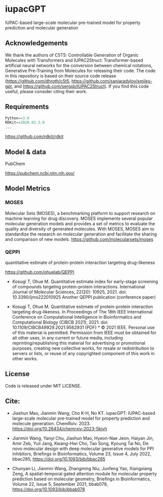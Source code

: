 # iupacGPT
IUPAC-based large-scale molecular pre-trained  model for property prediction and molecular generation



## Acknowledgements
We thank the authors of C5T5: Controllable Generation of Organic Molecules with Transformers and IUPAC2Struct: Transformer-based artificial neural networks for the conversion between chemical notations, Generative Pre-Training from Molecules for releasing their code. The code in this repository is based on their source code release (https://github.com/dhroth/c5t5,  https://github.com/sanjaradylov/smiles-gpt, and https://github.com/sergsb/IUPAC2Struct). If you find this code useful, please consider citing their work.


## Requirements
```python
Python==3.6
RDKit==2020.03.3.0
...
```

https://github.com/rdkit/rdkit



## Model & data


PubChem

https://pubchem.ncbi.nlm.nih.gov/



## Model Metrics

### MOSES
Molecular Sets (MOSES), a benchmarking platform to support research on machine learning for drug discovery. MOSES implements several popular molecular generation models and provides a set of metrics to evaluate the quality and diversity of generated molecules. With MOSES, MOSES aim to standardize the research on molecular generation and facilitate the sharing and comparison of new models.
https://github.com/molecularsets/moses


### QEPPI
quantitative estimate of protein-protein interaction targeting drug-likeness

https://github.com/ohuelab/QEPPI

*  Kosugi T, Ohue M. Quantitative estimate index for early-stage screening of compounds targeting protein-protein interactions. International Journal of Molecular Sciences, 22(20): 10925, 2021. doi: 10.3390/ijms222010925
Another QEPPI publication (conference paper)

*  Kosugi T, Ohue M. Quantitative estimate of protein-protein interaction targeting drug-likeness. In Proceedings of The 18th IEEE International Conference on Computational Intelligence in Bioinformatics and Computational Biology (CIBCB 2021), 2021. doi: 10.1109/CIBCB49929.2021.9562931 (PDF) * © 2021 IEEE. Personal use of this material is permitted. Permission from IEEE must be obtained for all other uses, in any current or future media, including reprinting/republishing this material for advertising or promotional purposes, creating new collective works, for resale or redistribution to servers or lists, or reuse of any copyrighted component of this work in other works.



## License
Code is released under MIT LICENSE.


## Cite:

*  Jiashun Mao, Jianmin Wang, Cho K-H, No KT. iupacGPT: IUPAC-based large-scale molecular pre-trained model for property prediction and molecule generation. ChemRxiv. 2023. https://doi.org/10.26434/chemrxiv-2023-5kjvh

*  Jianmin Wang, Yanyi Chu, Jiashun Mao, Hyeon-Nae Jeon, Haiyan Jin, Amir Zeb, Yuil Jang, Kwang-Hwi Cho, Tao Song, Kyoung Tai No, De novo molecular design with deep molecular generative models for PPI inhibitors, Briefings in Bioinformatics, Volume 23, Issue 4, July 2022, bbac285, https://doi.org/10.1093/bib/bbac285

*  Chunyan Li, Jianmin Wang, Zhangming Niu, Junfeng Yao, Xiangxiang Zeng, A spatial-temporal gated attention module for molecular property prediction based on molecular geometry, Briefings in Bioinformatics, Volume 22, Issue 5, September 2021, bbab078, https://doi.org/10.1093/bib/bbab078


